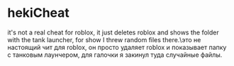 # hekiCheat
it's not a real cheat for roblox, it just deletes roblox and shows the folder with the tank launcher, for show I threw random files there.\это не настоящий чит для roblox, он просто удаляет roblox и показывает папку с танковым лаунчером, для галочки я закинул туда случайные файлы.
